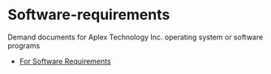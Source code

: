 # Software-requirements

Demand documents for Aplex Technology Inc. operating system or software programs

* [For Software Requirements](SoftwareRequirements.md)
